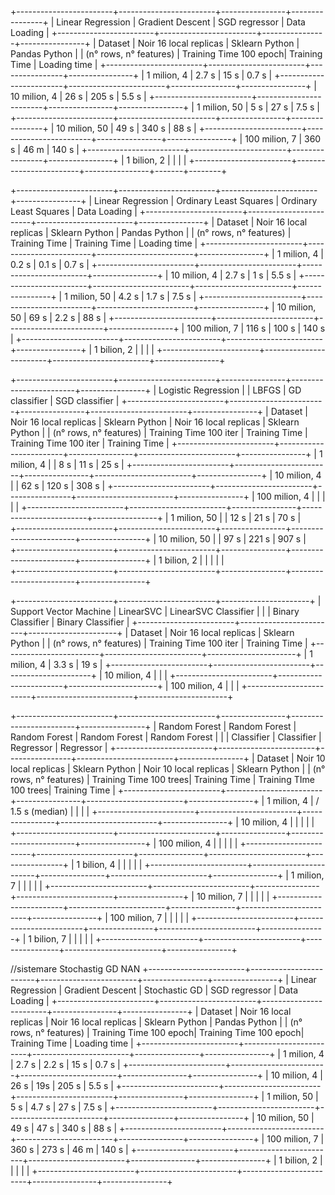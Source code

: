 +------------------------+------------------------+----------------+----------------+
|    Linear Regression   | Gradient Descent       | SGD regressor  | Data Loading   |
+------------------------+------------------------+----------------+----------------+
| Dataset                | Noir 16 local replicas | Sklearn Python | Pandas Python  |
| (n° rows, n° features) | Training Time 100 epoch| Training Time  | Loading time   |
+------------------------+------------------------+----------------+----------------+
| 1 milion, 4            |          2.7 s         |      15 s      |      0.7 s     |
+------------------------+------------------------+----------------+----------------+
| 10 milion, 4           |          26 s          |      205 s     |      5.5 s     |
+------------------------+------------------------+----------------+----------------+
| 1 milion, 50           |          5 s           |      27 s      |      7.5 s     |
+------------------------+------------------------+----------------+----------------+
| 10 milion, 50          |          49 s          |      340 s     |      88 s      |
+------------------------+------------------------+----------------+----------------+
| 100 milion, 7          |          360 s         |      46 m      |      140 s     |
+------------------------+------------------------+----------------+----------------+
| 1 bilion, 2            |                        |                |                |
+------------------------+------------------------+----------------+-------+--------+



+------------------------+------------------------+------------------------+----------------+
|    Linear Regression   | Ordinary Least Squares | Ordinary Least Squares | Data Loading   |
+------------------------+------------------------+------------------------+----------------+
| Dataset                | Noir 16 local replicas | Sklearn Python         | Pandas Python  |
| (n° rows, n° features) | Training Time          | Training Time          | Loading time   |
+------------------------+------------------------+------------------------+----------------+
| 1 milion, 4            |         0.2 s          |          0.1 s         |      0.7 s     |
+------------------------+------------------------+------------------------+----------------+
| 10 milion, 4           |         2.7 s          |          1 s           |      5.5 s     |
+------------------------+------------------------+------------------------+----------------+
| 1 milion, 50           |         4.2 s          |          1.7 s         |      7.5 s     |
+------------------------+------------------------+------------------------+----------------+
| 10 milion, 50          |         69 s           |          2.2 s         |      88 s      |
+------------------------+------------------------+------------------------+----------------+
| 100 milion, 7          |         116 s          |          100 s         |      140 s     |
+------------------------+------------------------+------------------------+----------------+
| 1 bilion, 2            |                        |                        |                |
+------------------------+------------------------+------------------------+----------------+





+------------------------+------------------------+----------------+------------------------+----------------+
|   Logistic Regression  |                        | LBFGS          | GD classifier          | SGD classifier |
+------------------------+------------------------+----------------+------------------------+----------------+
| Dataset                | Noir 16 local replicas | Sklearn Python | Noir 16 local replicas | Sklearn Python |
| (n° rows, n° features) | Training Time 100 iter | Training Time  | Training Time 100 iter | Training Time  |
+------------------------+------------------------+----------------+------------------------+----------------+
| 1 milion, 4            |                        |      8 s       |         11 s           |      25 s      |
+------------------------+------------------------+----------------+------------------------+----------------+
| 10 milion, 4           |                        |      62 s      |         120 s          |      308 s     |
+------------------------+------------------------+----------------+------------------------+----------------+
| 100 milion, 4          |                        |                |                        |                |
+------------------------+------------------------+----------------+------------------------+----------------+
| 1 milion, 50           |                        |      12 s      |         21 s           |      70 s      |              
+------------------------+------------------------+----------------+------------------------+----------------+
| 10 milion, 50          |                        |      97 s      |         221 s          |      907 s     |              
+------------------------+------------------------+----------------+------------------------+----------------+
| 1 bilion, 2            |                        |                |                        |                |               
+------------------------+------------------------+----------------+------------------------+----------------+




+------------------------+------------------------+----------------------+
| Support Vector Machine | LinearSVC              | LinearSVC Classifier |
|                        | Binary Classifier      | Binary Classifier    |
+------------------------+------------------------+----------------------+
| Dataset                | Noir 16 local replicas | Sklearn Python       |
| (n° rows, n° features) | Training Time 100 iter | Training Time        |
+------------------------+------------------------+----------------------+
| 1 milion, 4            |         3.3 s          |         19 s         |
+------------------------+------------------------+----------------------+
| 10 milion, 4           |                        |                      |
+------------------------+------------------------+----------------------+
| 100 milion, 4          |                        |                      |
+------------------------+------------------------+----------------------+





+------------------------+------------------------+----------------+------------------------+----------------+
|      Random Forest     | Random Forest          | Random Forest  | Random Forest          | Random Forest  |
|                        | Classifier             | Classifier     | Regressor              | Regressor      |
+------------------------+------------------------+----------------+------------------------+----------------+
| Dataset                | Noir 10 local replicas | Sklearn Python | Noir 10 local replicas | Sklearn Python |
| (n° rows, n° features) | Training Time 100 trees| Training Time  | Training TIme 100 trees| Training Time  |
+------------------------+------------------------+----------------+------------------------+----------------+
| 1 milion, 4            |  / 1.5 s (median) |                |                        |                |
+------------------------+------------------------+----------------+------------------------+----------------+
| 10 milion, 4           |                        |                |                        |                |
+------------------------+------------------------+----------------+------------------------+----------------+
| 100 milion, 4          |                        |                |                        |                |
+------------------------+------------------------+----------------+------------------------+----------------+
| 1 bilion, 4            |                        |                |                        |                |
+------------------------+------------------------+----------------+------------------------+----------------+
| 1 milion, 7            |                        |                |                        |                |
+------------------------+------------------------+----------------+------------------------+----------------+
| 10 milion, 7           |                        |                |                        |                |
+------------------------+------------------------+----------------+------------------------+----------------+
| 100 milion, 7          |                        |                |                        |                |
+------------------------+------------------------+----------------+------------------------+----------------+
| 1 bilion, 7            |                        |                |                        |                |
+------------------------+------------------------+----------------+------------------------+----------------+







//sistemare Stochastig GD NAN
+------------------------+------------------------+------------------------+----------------+----------------+
|    Linear Regression   | Gradient Descent       | Stochastic GD          | SGD regressor  | Data Loading   |
+------------------------+------------------------+------------------------+----------------+----------------+
| Dataset                | Noir 16 local replicas | Noir 16 local replicas | Sklearn Python | Pandas Python  |
| (n° rows, n° features) | Training Time 100 epoch| Training Time 100 epoch| Training Time  | Loading time   |
+------------------------+------------------------+------------------------+----------------+----------------+
| 1 milion, 4            |          2.7 s         |          2.2 s         |      15 s      |      0.7 s     |
+------------------------+------------------------+------------------------+----------------+----------------+
| 10 milion, 4           |          26 s          |          19s           |      205 s     |      5.5 s     |
+------------------------+------------------------+------------------------+----------------+----------------+
| 1 milion, 50           |          5 s           |          4.7 s         |      27 s      |      7.5 s     |
+------------------------+------------------------+------------------------+----------------+----------------+
| 10 milion, 50          |          49 s          |          47 s          |      340 s     |      88 s      |
+------------------------+------------------------+------------------------+----------------+----------------+
| 100 milion, 7          |          360 s         |          273 s         |      46 m      |      140 s     |
+------------------------+------------------------+------------------------+----------------+----------------+
| 1 bilion, 2            |                        |                        |                |                |
+------------------------+------------------------+------------------------+----------------+----------------+

